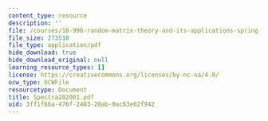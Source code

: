 ```yaml
---
content_type: resource
description: ''
file: /courses/18-996-random-matrix-theory-and-its-applications-spring-2004/3ff1f66a476f240320ab0ac53e02f942_Spectra202001.pdf
file_size: 273510
file_type: application/pdf
hide_download: true
hide_download_original: null
learning_resource_types: []
license: https://creativecommons.org/licenses/by-nc-sa/4.0/
ocw_type: OCWFile
resourcetype: Document
title: Spectra202001.pdf
uid: 3ff1f66a-476f-2403-20ab-0ac53e02f942
---
```

